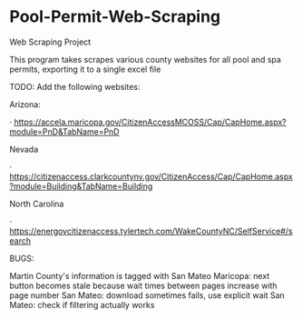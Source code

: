 # Pool-Permit-Web-Scraping
Web Scraping Project

This program takes scrapes various county websites for all pool and spa permits, exporting it to a single excel file

TODO:
Add the following websites:

Arizona:

·         https://accela.maricopa.gov/CitizenAccessMCOSS/Cap/CapHome.aspx?module=PnD&TabName=PnD

Nevada

·         https://citizenaccess.clarkcountynv.gov/CitizenAccess/Cap/CapHome.aspx?module=Building&TabName=Building

North Carolina

·         https://energovcitizenaccess.tylertech.com/WakeCountyNC/SelfService#/search

BUGS:

Martin County's information is tagged with San Mateo
Maricopa: next button becomes stale because wait times between pages increase with page number
San Mateo: download sometimes fails, use explicit wait
San Mateo: check if filtering actually works
 
